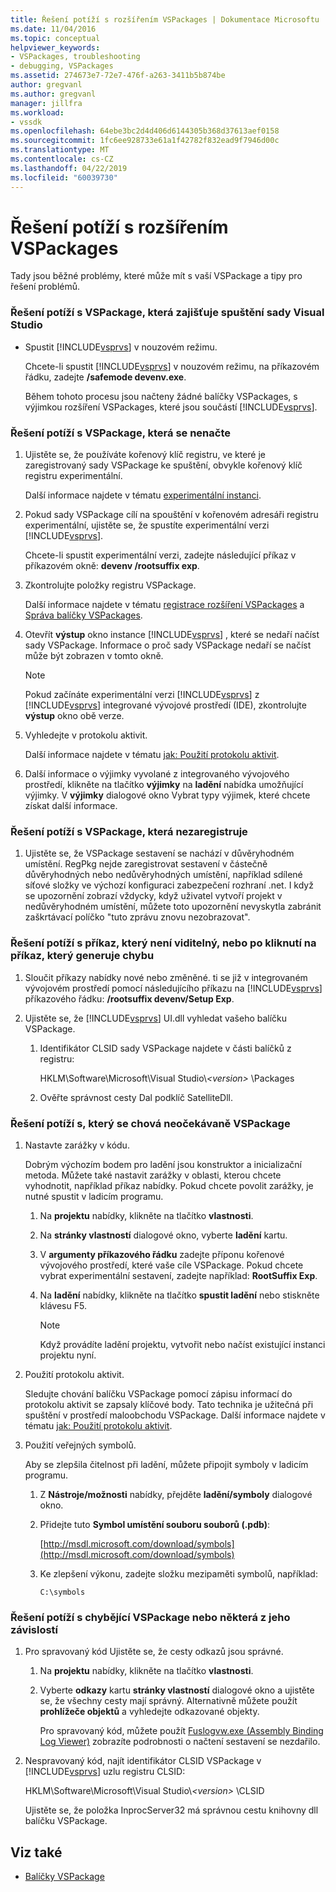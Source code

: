 ```yaml
---
title: Řešení potíží s rozšířením VSPackages | Dokumentace Microsoftu
ms.date: 11/04/2016
ms.topic: conceptual
helpviewer_keywords:
- VSPackages, troubleshooting
- debugging, VSPackages
ms.assetid: 274673e7-72e7-476f-a263-3411b5b874be
author: gregvanl
ms.author: gregvanl
manager: jillfra
ms.workload:
- vssdk
ms.openlocfilehash: 64ebe3bc2d4d406d6144305b368d37613aef0158
ms.sourcegitcommit: 1fc6ee928733e61a1f42782f832ead9f7946d00c
ms.translationtype: MT
ms.contentlocale: cs-CZ
ms.lasthandoff: 04/22/2019
ms.locfileid: "60039730"
---
```

# <a name="troubleshooting-vspackages"></a>Řešení potíží s rozšířením VSPackages
Tady jsou běžné problémy, které může mít s vaší VSPackage a tipy pro řešení problémů.

### <a name="to-troubleshoot-a-vspackage-that-keeps-visual-studio-from-starting"></a>Řešení potíží s VSPackage, která zajišťuje spuštění sady Visual Studio

- Spustit [!INCLUDE[vsprvs](../code-quality/includes/vsprvs_md.md)] v nouzovém režimu.

   Chcete-li spustit [!INCLUDE[vsprvs](../code-quality/includes/vsprvs_md.md)] v nouzovém režimu, na příkazovém řádku, zadejte **/safemode devenv.exe**.

   Během tohoto procesu jsou načteny žádné balíčky VSPackages, s výjimkou rozšíření VSPackages, které jsou součástí [!INCLUDE[vsprvs](../code-quality/includes/vsprvs_md.md)].

### <a name="to-troubleshoot-a-vspackage-that-does-not-load"></a>Řešení potíží s VSPackage, která se nenačte

1. Ujistěte se, že používáte kořenový klíč registru, ve které je zaregistrovaný sady VSPackage ke spuštění, obvykle kořenový klíč registru experimentální.

    Další informace najdete v tématu [experimentální instanci](../extensibility/the-experimental-instance.md).

2. Pokud sady VSPackage cílí na spouštění v kořenovém adresáři registru experimentální, ujistěte se, že spustíte experimentální verzi [!INCLUDE[vsprvs](../code-quality/includes/vsprvs_md.md)].

    Chcete-li spustit experimentální verzi, zadejte následující příkaz v příkazovém okně: **devenv /rootsuffix exp**.

3. Zkontrolujte položky registru VSPackage.

    Další informace najdete v tématu [registrace rozšíření VSPackages](registering-and-unregistering-vspackages.md) a [Správa balíčky VSPackages](../extensibility/managing-vspackages.md).

4. Otevřít **výstup** okno instance [!INCLUDE[vsprvs](../code-quality/includes/vsprvs_md.md)] , které se nedaří načíst sady VSPackage. Informace o proč sady VSPackage nedaří se načíst může být zobrazen v tomto okně.

   > [!NOTE]
   >  Pokud začínáte experimentální verzi [!INCLUDE[vsprvs](../code-quality/includes/vsprvs_md.md)] z [!INCLUDE[vsprvs](../code-quality/includes/vsprvs_md.md)] integrované vývojové prostředí (IDE), zkontrolujte **výstup** okno obě verze.

5. Vyhledejte v protokolu aktivit.

    Další informace najdete v tématu [jak: Použití protokolu aktivit](../extensibility/how-to-use-the-activity-log.md).

6. Další informace o výjimky vyvolané z integrovaného vývojového prostředí, klikněte na tlačítko **výjimky** na **ladění** nabídka umožňující výjimky. V **výjimky** dialogové okno Vybrat typy výjimek, které chcete získat další informace.

### <a name="to-troubleshoot-a-vspackage-that-does-not-register"></a>Řešení potíží s VSPackage, která nezaregistruje

1. Ujistěte se, že VSPackage sestavení se nachází v důvěryhodném umístění. RegPkg nejde zaregistrovat sestavení v částečně důvěryhodných nebo nedůvěryhodných umístění, například sdílené síťové složky ve výchozí konfiguraci zabezpečení rozhraní .net. I když se upozornění zobrazí vždycky, když uživatel vytvoří projekt v nedůvěryhodném umístění, můžete toto upozornění nevyskytla zabránit zaškrtávací políčko "tuto zprávu znovu nezobrazovat".

### <a name="to-troubleshoot-a-command-that-is-not-visible-or-that-generates-an-error-when-you-click-a-command"></a>Řešení potíží s příkaz, který není viditelný, nebo po kliknutí na příkaz, který generuje chybu

1. Sloučit příkazy nabídky nové nebo změněné. ti se již v integrovaném vývojovém prostředí pomocí následujícího příkazu na [!INCLUDE[vsprvs](../code-quality/includes/vsprvs_md.md)] příkazového řádku: **/rootsuffix devenv/Setup Exp**.

2. Ujistěte se, že [!INCLUDE[vsprvs](../code-quality/includes/vsprvs_md.md)] UI.dll vyhledat vašeho balíčku VSPackage.

   1. Identifikátor CLSID sady VSPackage najdete v části balíčků z registru:

        HKLM\Software\Microsoft\Visual Studio\\*\<version>* \Packages

   2. Ověřte správnost cesty Dal podklíč SatelliteDll.

### <a name="to-troubleshoot-a-vspackage-that-behaves-unexpectedly"></a>Řešení potíží s, který se chová neočekávaně VSPackage

1. Nastavte zarážky v kódu.

     Dobrým výchozím bodem pro ladění jsou konstruktor a inicializační metoda. Můžete také nastavit zarážky v oblasti, kterou chcete vyhodnotit, například příkaz nabídky. Pokud chcete povolit zarážky, je nutné spustit v ladicím programu.

    1. Na **projektu** nabídky, klikněte na tlačítko **vlastnosti**.

    2. Na **stránky vlastností** dialogové okno, vyberte **ladění** kartu.

    3. V **argumenty příkazového řádku** zadejte příponu kořenové vývojového prostředí, které vaše cíle VSPackage. Pokud chcete vybrat experimentální sestavení, zadejte například: **RootSuffix Exp**.

    4. Na **ladění** nabídky, klikněte na tlačítko **spustit ladění** nebo stiskněte klávesu F5.

        > [!NOTE]
        >  Když provádíte ladění projektu, vytvořit nebo načíst existující instanci projektu nyní.

2. Použití protokolu aktivit.

     Sledujte chování balíčku VSPackage pomocí zápisu informací do protokolu aktivit se zapsaly klíčové body. Tato technika je užitečná při spuštění v prostředí maloobchodu VSPackage. Další informace najdete v tématu [jak: Použití protokolu aktivit](../extensibility/how-to-use-the-activity-log.md).

3. Použití veřejných symbolů.

     Aby se zlepšila čitelnost při ladění, můžete připojit symboly v ladicím programu.

    1. Z **Nástroje/možnosti** nabídky, přejděte **ladění/symboly** dialogové okno.

    2. Přidejte tuto **Symbol umístění souboru souborů (.pdb)**:

         [http://msdl.microsoft.com/download/symbols](http://msdl.microsoft.com/download/symbols)

    3. Ke zlepšení výkonu, zadejte složku mezipaměti symbolů, například:

        ```
        C:\symbols
        ```

### <a name="to-troubleshoot-a-missing-vspackage-or-one-of-its-dependencies"></a>Řešení potíží s chybějící VSPackage nebo některá z jeho závislostí

1. Pro spravovaný kód Ujistěte se, že cesty odkazů jsou správné.

   1. Na **projektu** nabídky, klikněte na tlačítko **vlastnosti**.

   2. Vyberte **odkazy** kartu **stránky vlastností** dialogové okno a ujistěte se, že všechny cesty mají správný. Alternativně můžete použít **prohlížeče objektů** a vyhledejte odkazované objekty.

        Pro spravovaný kód, můžete použít [Fuslogvw.exe (Assembly Binding Log Viewer)](/dotnet/framework/tools/fuslogvw-exe-assembly-binding-log-viewer) zobrazíte podrobnosti o načtení sestavení se nezdařilo.

2. Nespravovaný kód, najít identifikátor CLSID VSPackage v [!INCLUDE[vsprvs](../code-quality/includes/vsprvs_md.md)] uzlu registru CLSID:

    HKLM\Software\Microsoft\Visual Studio\\*\<version>* \CLSID

   Ujistěte se, že položka InprocServer32 má správnou cestu knihovny dll balíčku VSPackage.

## <a name="see-also"></a>Viz také
- [Balíčky VSPackage](../extensibility/internals/vspackages.md)